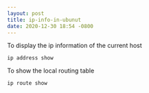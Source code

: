 ```yaml
---
layout: post
title: ip-info-in-ubunut
date: 2020-12-30 18:54 -0800
---
```

To display the ip information of the current host

    ip address show

To show the local routing table

    ip route show
